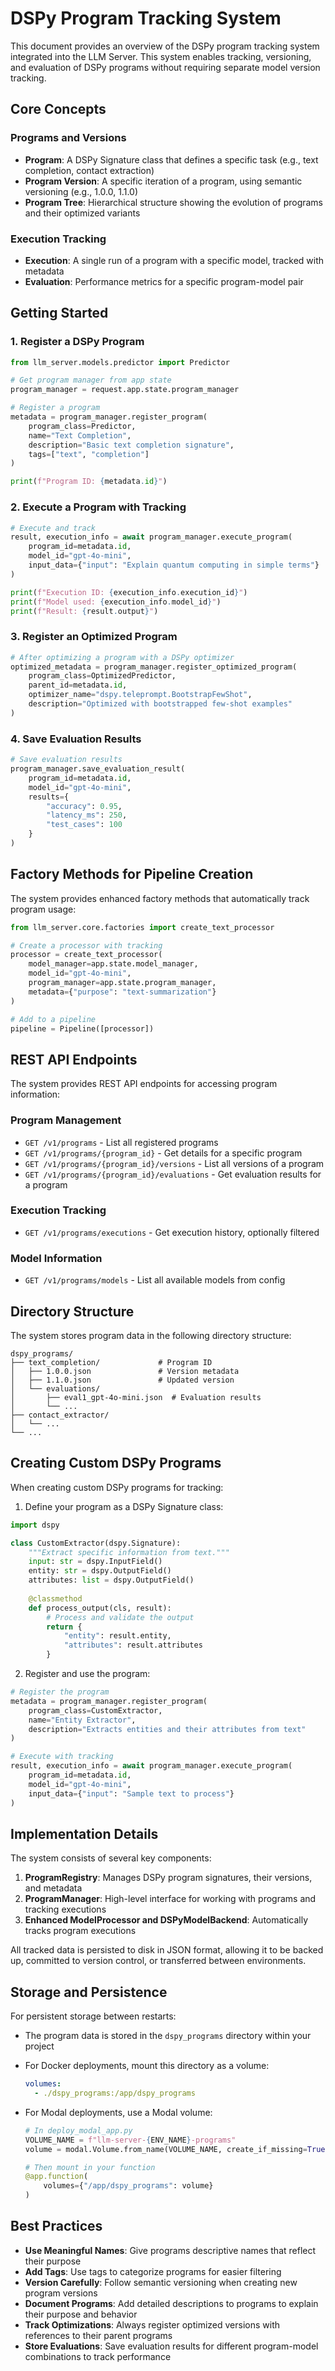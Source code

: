# DSPy Program Tracking System

This document provides an overview of the DSPy program tracking system integrated into the LLM Server. This system enables tracking, versioning, and evaluation of DSPy programs without requiring separate model version tracking.

## Core Concepts

### Programs and Versions

- **Program**: A DSPy Signature class that defines a specific task (e.g., text completion, contact extraction)
- **Program Version**: A specific iteration of a program, using semantic versioning (e.g., 1.0.0, 1.1.0)
- **Program Tree**: Hierarchical structure showing the evolution of programs and their optimized variants

### Execution Tracking

- **Execution**: A single run of a program with a specific model, tracked with metadata
- **Evaluation**: Performance metrics for a specific program-model pair

## Getting Started

### 1. Register a DSPy Program

```python
from llm_server.models.predictor import Predictor

# Get program manager from app state
program_manager = request.app.state.program_manager

# Register a program
metadata = program_manager.register_program(
    program_class=Predictor,
    name="Text Completion",
    description="Basic text completion signature",
    tags=["text", "completion"]
)

print(f"Program ID: {metadata.id}")
```

### 2. Execute a Program with Tracking

```python
# Execute and track
result, execution_info = await program_manager.execute_program(
    program_id=metadata.id,
    model_id="gpt-4o-mini",
    input_data={"input": "Explain quantum computing in simple terms"}
)

print(f"Execution ID: {execution_info.execution_id}")
print(f"Model used: {execution_info.model_id}")
print(f"Result: {result.output}")
```

### 3. Register an Optimized Program

```python
# After optimizing a program with a DSPy optimizer
optimized_metadata = program_manager.register_optimized_program(
    program_class=OptimizedPredictor,
    parent_id=metadata.id,
    optimizer_name="dspy.teleprompt.BootstrapFewShot",
    description="Optimized with bootstrapped few-shot examples"
)
```

### 4. Save Evaluation Results

```python
# Save evaluation results
program_manager.save_evaluation_result(
    program_id=metadata.id,
    model_id="gpt-4o-mini",
    results={
        "accuracy": 0.95,
        "latency_ms": 250,
        "test_cases": 100
    }
)
```

## Factory Methods for Pipeline Creation

The system provides enhanced factory methods that automatically track program usage:

```python
from llm_server.core.factories import create_text_processor

# Create a processor with tracking
processor = create_text_processor(
    model_manager=app.state.model_manager,
    model_id="gpt-4o-mini",
    program_manager=app.state.program_manager,
    metadata={"purpose": "text-summarization"}
)

# Add to a pipeline
pipeline = Pipeline([processor])
```

## REST API Endpoints

The system provides REST API endpoints for accessing program information:

### Program Management

- `GET /v1/programs` - List all registered programs
- `GET /v1/programs/{program_id}` - Get details for a specific program
- `GET /v1/programs/{program_id}/versions` - List all versions of a program
- `GET /v1/programs/{program_id}/evaluations` - Get evaluation results for a program

### Execution Tracking

- `GET /v1/programs/executions` - Get execution history, optionally filtered

### Model Information

- `GET /v1/programs/models` - List all available models from config

## Directory Structure

The system stores program data in the following directory structure:

```
dspy_programs/
├── text_completion/             # Program ID
│   ├── 1.0.0.json               # Version metadata
│   ├── 1.1.0.json               # Updated version
│   └── evaluations/             
│       ├── eval1_gpt-4o-mini.json  # Evaluation results
│       └── ...
├── contact_extractor/
│   └── ...
└── ...
```

## Creating Custom DSPy Programs

When creating custom DSPy programs for tracking:

1. Define your program as a DSPy Signature class:

```python
import dspy

class CustomExtractor(dspy.Signature):
    """Extract specific information from text."""
    input: str = dspy.InputField()
    entity: str = dspy.OutputField()
    attributes: list = dspy.OutputField()
    
    @classmethod
    def process_output(cls, result):
        # Process and validate the output
        return {
            "entity": result.entity,
            "attributes": result.attributes
        }
```

2. Register and use the program:

```python
# Register the program
metadata = program_manager.register_program(
    program_class=CustomExtractor,
    name="Entity Extractor",
    description="Extracts entities and their attributes from text"
)

# Execute with tracking
result, execution_info = await program_manager.execute_program(
    program_id=metadata.id,
    model_id="gpt-4o-mini",
    input_data={"input": "Sample text to process"}
)
```

## Implementation Details

The system consists of several key components:

1. **ProgramRegistry**: Manages DSPy program signatures, their versions, and metadata
2. **ProgramManager**: High-level interface for working with programs and tracking executions
3. **Enhanced ModelProcessor and DSPyModelBackend**: Automatically tracks program executions

All tracked data is persisted to disk in JSON format, allowing it to be backed up, committed to version control, or transferred between environments.

## Storage and Persistence

For persistent storage between restarts:

- The program data is stored in the `dspy_programs` directory within your project
- For Docker deployments, mount this directory as a volume:
  ```yaml
  volumes:
    - ./dspy_programs:/app/dspy_programs
  ```

- For Modal deployments, use a Modal volume:
  ```python
  # In deploy_modal_app.py
  VOLUME_NAME = f"llm-server-{ENV_NAME}-programs"
  volume = modal.Volume.from_name(VOLUME_NAME, create_if_missing=True)
  
  # Then mount in your function
  @app.function(
      volumes={"/app/dspy_programs": volume}
  )
  ```

## Best Practices

- **Use Meaningful Names**: Give programs descriptive names that reflect their purpose
- **Add Tags**: Use tags to categorize programs for easier filtering
- **Version Carefully**: Follow semantic versioning when creating new program versions
- **Document Programs**: Add detailed descriptions to programs to explain their purpose and behavior
- **Track Optimizations**: Always register optimized versions with references to their parent programs
- **Store Evaluations**: Save evaluation results for different program-model combinations to track performance